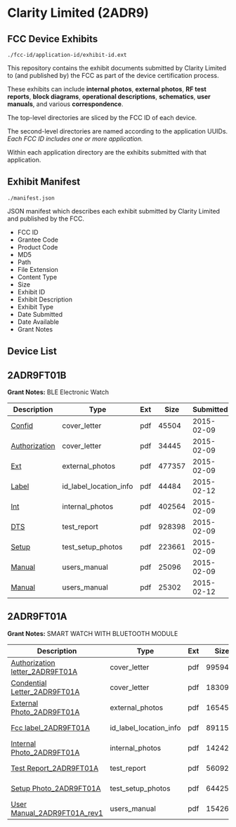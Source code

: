 # Clarity Limited (2ADR9)
## FCC Device Exhibits

```
./fcc-id/application-id/exhibit-id.ext
```

This repository contains the exhibit documents submitted by Clarity Limited to (and published by) the FCC as part of the device certification process.

These exhibits can include **internal photos**, **external photos**, **RF test reports**, **block diagrams**, **operational descriptions**, **schematics**, **user manuals**, and various **correspondence**.

The top-level directories are sliced by the FCC ID of each device.

The second-level directories are named according to the application UUIDs. *Each FCC ID includes one or more application.*

Within each application directory are the exhibits submitted with that application. 

## Exhibit Manifest

```
./manifest.json
```

JSON manifest which describes each exhibit submitted by Clarity Limited and published by the FCC.

- FCC ID
- Grantee Code
- Product Code
- MD5
- Path
- File Extension
- Content Type
- Size
- Exhibit ID
- Exhibit Description
- Exhibit Type
- Date Submitted
- Date Available
- Grant Notes

## Device List
## 2ADR9FT01B
**Grant Notes:** BLE Electronic Watch

| Description | Type | Ext | Size | Submitted | Available |
| ----------- | ---- | --- | ---- | --------- | --------- |
| [Confid](2ADR9FT01B/1d750a3901c2f3b70d458a72faf54651/2527886.pdf) | cover_letter | pdf | 45504 | 2015-02-09 | 2015-02-12 |
| [Authorization](2ADR9FT01B/1d750a3901c2f3b70d458a72faf54651/2527888.pdf) | cover_letter | pdf | 34445 | 2015-02-09 | 2015-02-12 |
| [Ext](2ADR9FT01B/1d750a3901c2f3b70d458a72faf54651/2527884.pdf) | external_photos | pdf | 477357 | 2015-02-09 | 2015-02-12 |
| [Label](2ADR9FT01B/1d750a3901c2f3b70d458a72faf54651/2532349.pdf) | id_label_location_info | pdf | 44484 | 2015-02-12 | 2015-02-12 |
| [Int](2ADR9FT01B/1d750a3901c2f3b70d458a72faf54651/2527887.pdf) | internal_photos | pdf | 402564 | 2015-02-09 | 2015-02-12 |
| [DTS](2ADR9FT01B/1d750a3901c2f3b70d458a72faf54651/2527885.pdf) | test_report | pdf | 928398 | 2015-02-09 | 2015-02-12 |
| [Setup](2ADR9FT01B/1d750a3901c2f3b70d458a72faf54651/2527889.pdf) | test_setup_photos | pdf | 223661 | 2015-02-09 | 2015-02-12 |
| [Manual](2ADR9FT01B/1d750a3901c2f3b70d458a72faf54651/2527890.pdf) | users_manual | pdf | 25096 | 2015-02-09 | 2015-02-12 |
| [Manual](2ADR9FT01B/1d750a3901c2f3b70d458a72faf54651/2532350.pdf) | users_manual | pdf | 25302 | 2015-02-12 | 2015-02-12 |
## 2ADR9FT01A
**Grant Notes:** SMART WATCH WITH BLUETOOTH MODULE

| Description | Type | Ext | Size | Submitted | Available |
| ----------- | ---- | --- | ---- | --------- | --------- |
| [Authorization letter_2ADR9FT01A](2ADR9FT01A/76f18c13dab8c959d891e5b66cf90cd4/2536710.pdf) | cover_letter | pdf | 99594 | 2015-02-17 | 2015-03-01 |
| [Condential Letter_2ADR9FT01A](2ADR9FT01A/76f18c13dab8c959d891e5b66cf90cd4/2536711.pdf) | cover_letter | pdf | 18309 | 2015-02-17 | 2015-03-01 |
| [External Photo_2ADR9FT01A](2ADR9FT01A/76f18c13dab8c959d891e5b66cf90cd4/2536712.pdf) | external_photos | pdf | 1654584 | 2015-02-17 | 2015-03-01 |
| [Fcc label_2ADR9FT01A](2ADR9FT01A/76f18c13dab8c959d891e5b66cf90cd4/2536714.pdf) | id_label_location_info | pdf | 89115 | 2015-02-17 | 2015-03-01 |
| [Internal Photo_2ADR9FT01A](2ADR9FT01A/76f18c13dab8c959d891e5b66cf90cd4/2536713.pdf) | internal_photos | pdf | 1424279 | 2015-02-17 | 2015-03-01 |
| [Test Report_2ADR9FT01A](2ADR9FT01A/76f18c13dab8c959d891e5b66cf90cd4/2536717.pdf) | test_report | pdf | 560929 | 2015-02-17 | 2015-03-01 |
| [Setup Photo_2ADR9FT01A](2ADR9FT01A/76f18c13dab8c959d891e5b66cf90cd4/2536718.pdf) | test_setup_photos | pdf | 644258 | 2015-02-17 | 2015-03-01 |
| [User Manual_2ADR9FT01A_rev1](2ADR9FT01A/76f18c13dab8c959d891e5b66cf90cd4/2536719.pdf) | users_manual | pdf | 154264 | 2015-02-17 | 2015-03-01 |
